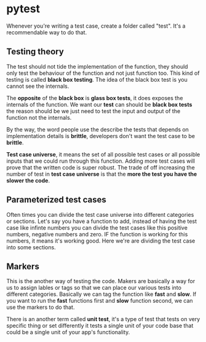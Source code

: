 # pytest

Whenever you're writing a test case, create a folder called "test". It's a recommendable way to do that.

## Testing theory

The test should not tide the implementation of the function, they should only test the behaviour of the function and not just function too. This kind of testing is called **black box testing**. The idea of the black box test is you cannot see the internals.

The **opposite** of the **black box** is **glass box tests**, it does exposes the internals of the function. We want our **test** can should be **black box tests** the reason should be we just need to test the input and output of the function not the internals.

By the way, the word people use the describe the tests that depends on implementation details is **brittle**, developers don't want the test case to be **brittle**.

**Test case universe**, it means the set of all possible test cases or all possible inputs that we could run through this function. Adding more test cases will prove that the written code is super robust. The trade of off increasing the number of test in **test case universe** is that the **more the test you have the slower the code**.

## Parameterized test cases

Often times you can divide the test case universe into different categories or sections. Let's say you have a function to add, instead of having the test case like infinte numbers you can divide the test cases like this positive numbers, negative numbers and zero. IF the function is working for this numbers, it means it's working good. Here we're are dividing the test case into some sections.


## Markers

This is the another way of testing the code. Makers are basically a way for us to assign lables or tags so that we can place our various tests into different categories. Basically we can tag the function like **fast** and **slow**. If you want to run the **fast** functions first and **slow** function second, we can use the markers to do that.

There is an another term called **unit test**, it's a type of test that tests on very specific thing or set differently it tests a single unit of your code base that could be a single unit of your app's functionality.






















